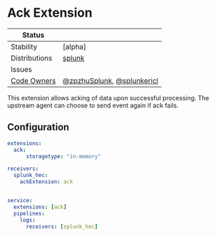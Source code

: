 # Ack Extension
<!-- status autogenerated section -->
| Status        |                                                                                                |
| ------------- |------------------------------------------------------------------------------------------------|
| Stability     | [alpha]                                                                                        |
| Distributions | [splunk]                                                                                       |
| Issues        |                                                                                                |
| [Code Owners](https://github.com/open-telemetry/opentelemetry-collector-contrib/blob/main/CONTRIBUTING.md#becoming-a-code-owner)    | [@zpzhuSplunk](https://github.com/zpzhuSplunk), [@splunkericl](https://github.com/splunkericl) |

[beta]: https://github.com/open-telemetry/opentelemetry-collector#beta
[contrib]: https://github.com/open-telemetry/opentelemetry-collector-releases/tree/main/distributions/otelcol-contrib
[grafana]: https://github.com/grafana/agent
[liatrio]: https://github.com/liatrio/liatrio-otel-collector
[observiq]: https://github.com/observIQ/observiq-otel-collector
[redhat]: https://github.com/os-observability/redhat-opentelemetry-collector
[splunk]: https://github.com/signalfx/splunk-otel-collector
[sumo]: https://github.com/SumoLogic/sumologic-otel-collector
<!-- end autogenerated section -->

This extension allows acking of data upon successful processing. The upstream agent can choose to send event again
if ack fails. 
## Configuration

```yaml
extensions:
  ack:
      storagetype: "in-memory"

receivers:
  splunk_hec:
    ackExtension: ack


service:
  extensions: [ack]
  pipelines:
    logs:
      receivers: [splunk_hec]
```